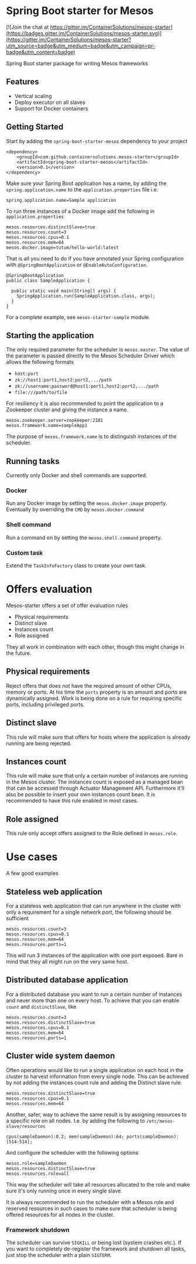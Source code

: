 # Spring Boot starter for Mesos

[![Join the chat at https://gitter.im/ContainerSolutions/mesos-starter](https://badges.gitter.im/ContainerSolutions/mesos-starter.svg)](https://gitter.im/ContainerSolutions/mesos-starter?utm_source=badge&utm_medium=badge&utm_campaign=pr-badge&utm_content=badge)

Spring Boot starter package for writing Mesos frameworks

## Features
- Vertical scaling
- Deploy executor on all slaves
- Support for Docker containers

## Getting Started
Start by adding the `spring-boot-starter-mesos` dependency to your project

```
<dependency>
    <groupId>com.github.containersolutions.mesos-starter</groupId>
    <artifactId>spring-boot-starter-mesos</artifactId>
    <version>0.1</version>
</dependency>
```

Make sure your Spring Boot application has a name, by adding the `spring.application.name` to the `application.properties` file i.e.

```
spring.application.name=Sample application
```

To run three instances of a Docker image add the following in `application.properties`

```
mesos.resources.distinctSlave=true
mesos.resources.count=3
mesos.resources.cpus=0.1
mesos.resources.mem=64
mesos.docker.image=tutum/hello-world:latest
```

That is all you need to do if you have annotated your Spring configuration with `@SpringBootApplication` or `@EnableAutoConfiguration`.

```
@SpringBootApplication
public class SampleApplication {

  public static void main(String[] args) {
    SpringApplication.run(SampleApplication.class, args);
  }
}
```

For a complete example, see `mesos-starter-sample` module.

## Starting the application
The only required parameter for the scheduler is `mesos.master`. The value of the parameter is passed directly to the Mesos Scheduler Driver which allows the following formats

- `host:port`
- `zk://host1:port1,host2:port2,.../path`
- `zk://username:password@host1:port1,host2:port2,.../path`
- `file:///path/to/file`

For resiliency it is also recommended to point the application to a Zookeeper cluster and giving the instance a name.
```
mesos.zookeeper.server=zookeeper:2181
mesos.framework.name=sampleApp1
```

The purpose of `mesos.framework.name` is to distinguish instances of the scheduler.

## Running tasks
Currently only Docker and shell commands are supported.

### Docker
Run any Docker image by setting the `mesos.docker.image` property. Eventually by overriding the `CMD` by `mesos.docker.command`

### Shell command
Run a command on by setting the `mesos.shell.command` property.

### Custom task
Extend the `TaskInfoFactory` class to create your own task.

# Offers evaluation
Mesos-starter offers a set of offer evaluation rules
- Physical requirements
- Distinct slave
- Instances count
- Role assigned

They all work in combination with each other, though this might change in the future.

## Physical requirements
Reject offers that does not have the required amount of either CPUs, memory or ports.
At his time the `ports` property is an amount and ports are dynamically assigned. Work is being done on a rule for requiring specific ports, including privileged ports.

## Distinct slave
This rule will make sure that offers for hosts where the application is already running are being rejected.

## Instances count
This rule will make sure that only a certain number of instances are running in the Mesos cluster. The instances count is exposed as a managed bean that can be accessed through Actuator Management API. Furthermore it'll also be possible to insert your own instances count bean.
It is recommended to have this rule enabled in most cases.

## Role assigned
This rule only accept offers assigned to the Role defined in `mesos.role`.

# Use cases

A few good examples

## Stateless web application
For a stateless web application that can run anywhere in the cluster with only a requirement for a single network port, the following should be sufficient

```
mesos.resources.count=3
mesos.resources.cpus=0.1
mesos.resources.mem=64
mesos.resources.ports=1
```

This will run 3 instances of the application with one port exposed. Bare in mind that they all might run on the very same host.

## Distributed database application
For a distributed database you want to run a certain number of instances and never more than one on every host. To achieve that you can enable `count` and `distinctSlave`, like

```
mesos.resources.count=3
mesos.resources.distinctSlave=true
mesos.resources.cpus=0.1
mesos.resources.mem=64
mesos.resources.ports=1
```

## Cluster wide system daemon
Often operations would like to run a single application on each host in the cluster to harvest information from every single node. This can be achieved by not adding the instances count rule and adding the Distinct slave rule.

```
mesos.resources.distinctSlave=true
mesos.resources.cpus=0.1
mesos.resources.mem=64
```

Another, safer, way to achieve the same result is by assigning resources to a specific role on all nodes. I.e. by adding the following to `/etc/mesos-slave/resources`
```
cpus(sampleDaemon):0.2; mem(sampleDaemon):64; ports(sampleDaemon):[514-514];
```

And configure the scheduler with the following options

```
mesos.role=sampleDaemon
mesos.resources.distinctSlave=true
mesos.resources.role=all
```

This way the scheduler will take all resources allocated to the role and make sure it's only running once in every single slave.

It is always recommended to run the scheduler with a Mesos role and reserved resources in such cases to make sure that scheduler is being offered resources for all nodes in the cluster.

### Framework shutdown
The scheduler can survive `SIGKILL` or being lost (system crashes etc.). If you want to completely de-register the framework and shutdown all tasks, just stop the scheduler with a plain `SIGTERM`.
